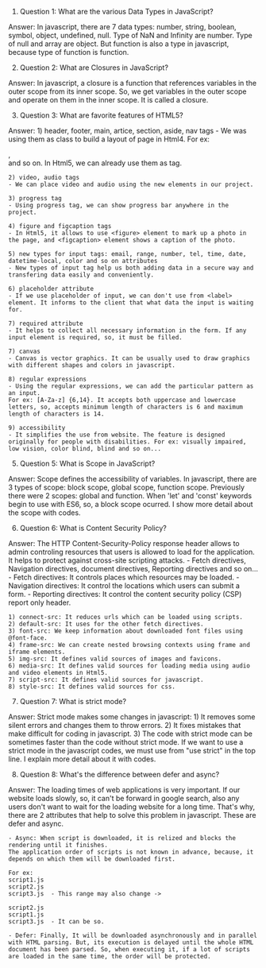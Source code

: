 1) Question 1: What are the various Data Types in JavaScript?

Answer:
In javascript, there are 7 data types: number, string, boolean, symbol, object, undefined, null. Type of NaN and Infinity are number. Type of null and array are object. But function is also a type in javascript, because type of function is function.

2) Question 2: What are Closures in JavaScript?

Answer:
In javascript, a closure is a function that references variables in the outer scope from its inner scope. So, we get variables in the outer scope and operate on them in the inner scope. It is called a closure.

3) Question 3: What are favorite features of HTML5?

Answer: 1) header, footer, main, artice, section, aside, nav tags - We was using them as class to build a layout of page in Html4. For ex: <div class="article">, <div class="header"> and so on. In Html5, we can already use them as tag.

    2) video, audio tags
    - We can place video and audio using the new elements in our project.

    3) progress tag
    - Using progress tag, we can show progress bar anywhere in the project.

    4) figure and figcaption tags
    - In Html5, it allows to use <figure> element to mark up a photo in the page, and <figcaption> element shows a caption of the photo.

    5) new types for input tags: email, range, number, tel, time, date, datetime-local, color and so on attributes
    - New types of input tag help us both adding data in a secure way and transfering data easily and conveniently.

    6) placeholder attribute
    - If we use placeholder of input, we can don't use from <label> element. It informs to the client that what data the input is waiting for.

    7) required attribute
    - It helps to collect all necessary information in the form. If any input element is required, so, it must be filled.

    7) canvas
    - Canvas is vector graphics. It can be usually used to draw graphics with different shapes and colors in javascript.

    8) regular expressions
    - Using the regular expressions, we can add the particular pattern as an input.
    For ex: [A-Za-z] {6,14}. It accepts both uppercase and lowercase letters, so, accepts minimum length of characters is 6 and maximum length of characters is 14.

    9) accessibility
    - It simplifies the use from website. The feature is designed originally for people with disabilities. For ex: visually impaired, low vision, color blind, blind and so on...

5) Question 5: What is Scope in JavaScript?

Answer:
Scope defines the accessibility of variables. In javascript, there are 3 types of scope:
block scope, global scope, function scope. Previously there were 2 scopes: global and function.
When 'let' and 'const' keywords begin to use with ES6, so, a block scope ocurred. I show more detail about the scope with codes.

6) Question 6: What is Content Security Policy?

Answer:
The HTTP Content-Security-Policy response header allows to admin controling resources that users is allowed to load for the application. It helps to protect against cross-site scripting attacks. - Fetch directives, Navigation directives, document directives, Reporting directives and so on... - Fetch directives: It controls places which resources may be loaded. - Navigation directives: It control the locations which users can submit a form. - Reporting directives: It control the content security policy (CSP) report only header.

    1) connect-src: It reduces urls which can be loaded using scripts.
    2) default-src: It uses for the other fetch directives.
    3) font-src: We keep information about downloaded font files using @font-face.
    4) frame-src: We can create nested browsing contexts using frame and iframe elements.
    5) img-src: It defines valid sources of images and favicons.
    6) media-src: It defines valid sources for loading media using audio and video elements in Html5.
    7) script-src: It defines valid sources for javascript.
    8) style-src: It defines valid sources for css.

7) Question 7: What is strict mode?

Answer:
Strict mode makes some changes in javascript: 1) It removes some silent errors and changes them to throw errors. 2) It fixes mistakes that make difficult for coding in javascript. 3) The code with strict mode can be sometimes faster than the code without strict mode.
If we want to use a strict mode in the javascript codes, we must use from "use strict" in the top line. I explain more detail about it with codes.

8) Question 8: What's the difference between defer and async?

Answer:
    The loading times of web applications is very important. If our website loads slowly, so, it can't be forward in google search, also any users don't want to wait for the loading website for a long time. That's why, there are 2 attributes that help to solve this problem in javascript. These are defer and async.

    - Async: When script is downloaded, it is relized and blocks the rendering until it finishes. 
    The application order of scripts is not known in advance, because, it depends on which them will be downloaded first. 

    For ex:
    script1.js
    script2.js
    script3.js  - This range may also change ->

    script2.js
    script1.js
    script3.js  - It can be so.

    - Defer: Finally, It will be downloaded asynchronously and in parallel with HTML parsing. But, its execution is delayed until the whole HTML document has been parsed. So, when executing it, if a lot of scripts are loaded in the same time, the order will be protected.


